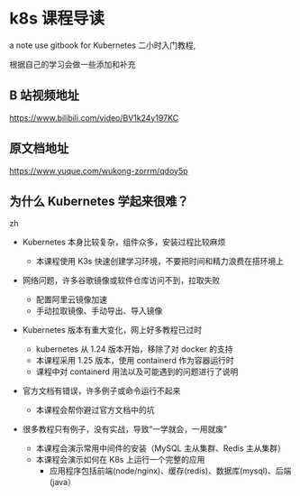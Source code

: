 # k8s 课程导读

a note use gitbook for Kubernetes 二小时入门教程,

根据自己的学习会做一些添加和补充

## B 站视频地址

https://www.bilibili.com/video/BV1k24y197KC

## 原文档地址

https://www.yuque.com/wukong-zorrm/qdoy5p

## 为什么 Kubernetes 学起来很难？

zh

- Kubernetes 本身比较复杂，组件众多，安装过程比较麻烦

  - 本课程使用 K3s 快速创建学习环境，不要把时间和精力浪费在搭环境上

- 网络问题，许多谷歌镜像或软件仓库访问不到，拉取失败

  - 配置阿里云镜像加速
  - 手动拉取镜像、手动导出、导入镜像

- Kubernetes 版本有重大变化，网上好多教程已过时

  - kubernetes 从 1.24 版本开始，移除了对 docker 的支持
  - 本课程采用 1.25 版本，使用 containerd 作为容器运行时
  - 课程中对 containerd 用法以及可能遇到的问题进行了说明

- 官方文档有错误，许多例子或命令运行不起来

  - 本课程会帮你避过官方文档中的坑

- 很多教程只有例子，没有实战，导致“一学就会，一用就废”

  - 本课程会演示常用中间件的安装（MySQL 主从集群、Redis 主从集群）
  - 本课程会演示如何在 K8s 上运行一个完整的应用
    - 应用程序包括前端(node/nginx)、缓存(redis)、数据库(mysql)、后端(java）
